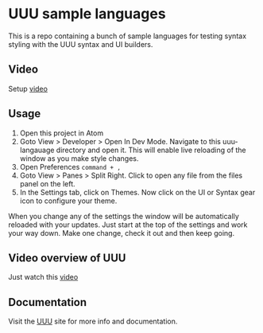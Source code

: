 # UUU sample languages
This is a repo containing a bunch of sample languages for testing syntax styling with the UUU syntax and UI builders.

## Video
Setup [video](https://youtu.be/Q6B28iQ8iD0)

## Usage
1. Open this project in Atom
1. Goto View > Developer > Open In Dev Mode. Navigate to this uuu-langauage directory and open it. This will enable live reloading of the window as you make style changes.
1. Open Preferences `command + ,`
1. Goto View > Panes > Split Right. Click to open any file from the files panel on the left.
1. In the Settings tab, click on Themes. Now click on the UI or Syntax gear icon to configure your theme.

When you change any of the settings the window will be automatically reloaded with your updates. Just start at the top of the settings and work your way down. Make one change, check it out and then keep going.

## Video overview of UUU
Just watch this [video](https://youtu.be/C2N2O3WR-3U)

## Documentation
Visit the [UUU](https://uuu.works) site for more info and documentation.
